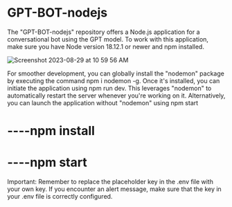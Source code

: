 # GPT-BOT-nodejs

The "GPT-BOT-nodejs" repository offers a Node.js application for a conversational bot using the GPT model. To work with this application, make sure you have Node version 18.12.1 or newer and npm installed.

![Screenshot 2023-08-29 at 10 59 56 AM](https://github.com/akagujjar/GPT-BOT-nodejs/assets/104793295/28ddeca4-3612-4f2c-9ff9-4c35801e118f)

For smoother development, you can globally install the "nodemon" package by executing the command npm i nodemon -g. Once it's installed, you can initiate the application using npm run dev. This leverages "nodemon" to automatically restart the server whenever you're working on it. Alternatively, you can launch the application without "nodemon" using npm start


# ----npm install
# ----npm start 

Important: Remember to replace the placeholder key in the .env file with your own key. If you encounter an alert message, make sure that the key in your .env file is correctly configured.



